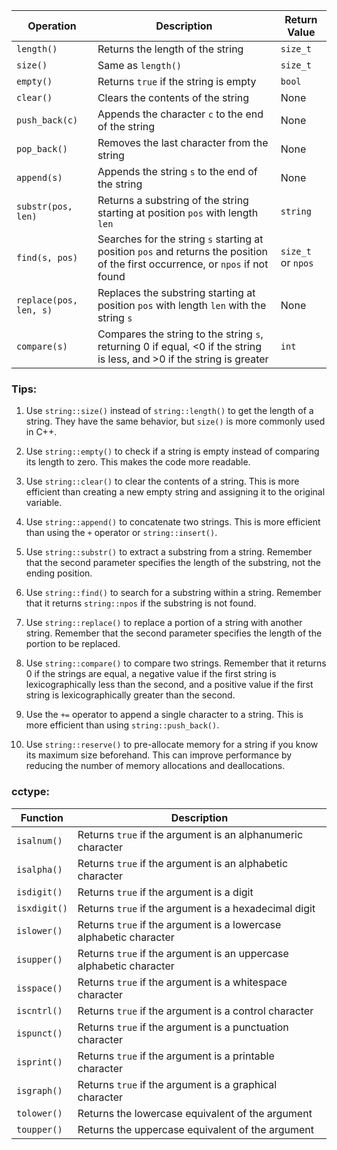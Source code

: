 
| Operation         | Description                                                                                     | Return Value                                                        |
|-------------------|-------------------------------------------------------------------------------------------------|---------------------------------------------------------------------|
| `length()`        | Returns the length of the string                                                                | `size_t`                                                            |
| `size()`          | Same as `length()`                                                                              | `size_t`                                                            |
| `empty()`         | Returns `true` if the string is empty                                                           | `bool`                                                              |
| `clear()`         | Clears the contents of the string                                                               | None                                                                |
| `push_back(c)`    | Appends the character `c` to the end of the string                                               | None                                                                |
| `pop_back()`      | Removes the last character from the string                                                       | None                                                                |
| `append(s)`       | Appends the string `s` to the end of the string                                                   | None                                                                |
| `substr(pos, len)`| Returns a substring of the string starting at position `pos` with length `len`                  | `string`                                                            |
| `find(s, pos)`    | Searches for the string `s` starting at position `pos` and returns the position of the first occurrence, or `npos` if not found | `size_t` or `npos` |
| `replace(pos, len, s)` | Replaces the substring starting at position `pos` with length `len` with the string `s` | None |
| `compare(s)`      | Compares the string to the string `s`, returning 0 if equal, <0 if the string is less, and >0 if the string is greater | `int`                                                               |


### Tips:

1.  Use `string::size()` instead of `string::length()` to get the length of a string. They have the same behavior, but `size()` is more commonly used in C++.
    
2.  Use `string::empty()` to check if a string is empty instead of comparing its length to zero. This makes the code more readable.
    
3.  Use `string::clear()` to clear the contents of a string. This is more efficient than creating a new empty string and assigning it to the original variable.
    
4.  Use `string::append()` to concatenate two strings. This is more efficient than using the `+` operator or `string::insert()`.
    
5.  Use `string::substr()` to extract a substring from a string. Remember that the second parameter specifies the length of the substring, not the ending position.
    
6.  Use `string::find()` to search for a substring within a string. Remember that it returns `string::npos` if the substring is not found.
    
7.  Use `string::replace()` to replace a portion of a string with another string. Remember that the second parameter specifies the length of the portion to be replaced.
    
8.  Use `string::compare()` to compare two strings. Remember that it returns 0 if the strings are equal, a negative value if the first string is lexicographically less than the second, and a positive value if the first string is lexicographically greater than the second.
    
9.  Use the `+=` operator to append a single character to a string. This is more efficient than using `string::push_back()`.
    
10.  Use `string::reserve()` to pre-allocate memory for a string if you know its maximum size beforehand. This can improve performance by reducing the number of memory allocations and deallocations.


### cctype:

| Function | Description |
|----------|-------------|
| `isalnum()` | Returns `true` if the argument is an alphanumeric character |
| `isalpha()` | Returns `true` if the argument is an alphabetic character |
| `isdigit()` | Returns `true` if the argument is a digit |
| `isxdigit()` | Returns `true` if the argument is a hexadecimal digit |
| `islower()` | Returns `true` if the argument is a lowercase alphabetic character |
| `isupper()` | Returns `true` if the argument is an uppercase alphabetic character |
| `isspace()` | Returns `true` if the argument is a whitespace character |
| `iscntrl()` | Returns `true` if the argument is a control character |
| `ispunct()` | Returns `true` if the argument is a punctuation character |
| `isprint()` | Returns `true` if the argument is a printable character |
| `isgraph()` | Returns `true` if the argument is a graphical character |
| `tolower()` | Returns the lowercase equivalent of the argument |
| `toupper()` | Returns the uppercase equivalent of the argument |

